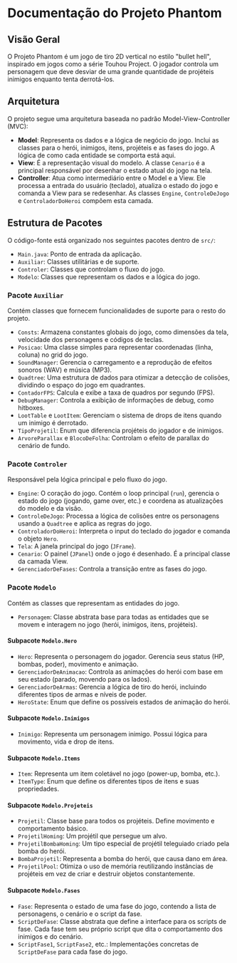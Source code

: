 # Documentação do Projeto Phantom

## Visão Geral

O Projeto Phantom é um jogo de tiro 2D vertical no estilo "bullet hell", inspirado em jogos como a série Touhou Project. O jogador controla um personagem que deve desviar de uma grande quantidade de projéteis inimigos enquanto tenta derrotá-los.

## Arquitetura

O projeto segue uma arquitetura baseada no padrão Model-View-Controller (MVC):

*   **Model**: Representa os dados e a lógica de negócio do jogo. Inclui as classes para o herói, inimigos, itens, projéteis e as fases do jogo. A lógica de como cada entidade se comporta está aqui.
*   **View**: É a representação visual do modelo. A classe `Cenario` é a principal responsável por desenhar o estado atual do jogo na tela.
*   **Controller**: Atua como intermediário entre o Model e a View. Ele processa a entrada do usuário (teclado), atualiza o estado do jogo e comanda a View para se redesenhar. As classes `Engine`, `ControleDeJogo` e `ControladorDoHeroi` compõem esta camada.

## Estrutura de Pacotes

O código-fonte está organizado nos seguintes pacotes dentro de `src/`:

*   `Main.java`: Ponto de entrada da aplicação.
*   `Auxiliar`: Classes utilitárias e de suporte.
*   `Controler`: Classes que controlam o fluxo do jogo.
*   `Modelo`: Classes que representam os dados e a lógica do jogo.

### Pacote `Auxiliar`

Contém classes que fornecem funcionalidades de suporte para o resto do projeto.

*   `Consts`: Armazena constantes globais do jogo, como dimensões da tela, velocidade dos personagens e códigos de teclas.
*   `Posicao`: Uma classe simples para representar coordenadas (linha, coluna) no grid do jogo.
*   `SoundManager`: Gerencia o carregamento e a reprodução de efeitos sonoros (WAV) e música (MP3).
*   `Quadtree`: Uma estrutura de dados para otimizar a detecção de colisões, dividindo o espaço do jogo em quadrantes.
*   `ContadorFPS`: Calcula e exibe a taxa de quadros por segundo (FPS).
*   `DebugManager`: Controla a exibição de informações de debug, como hitboxes.
*   `LootTable` e `LootItem`: Gerenciam o sistema de drops de itens quando um inimigo é derrotado.
*   `TipoProjetil`: Enum que diferencia projéteis do jogador e de inimigos.
*   `ArvoreParallax` e `BlocoDeFolha`: Controlam o efeito de parallax do cenário de fundo.

### Pacote `Controler`

Responsável pela lógica principal e pelo fluxo do jogo.

*   `Engine`: O coração do jogo. Contém o loop principal (`run`), gerencia o estado do jogo (jogando, game over, etc.) e coordena as atualizações do modelo e da visão.
*   `ControleDeJogo`: Processa a lógica de colisões entre os personagens usando a `Quadtree` e aplica as regras do jogo.
*   `ControladorDoHeroi`: Interpreta o input do teclado do jogador e comanda o objeto `Hero`.
*   `Tela`: A janela principal do jogo (`JFrame`).
*   `Cenario`: O painel (`JPanel`) onde o jogo é desenhado. É a principal classe da camada View.
*   `GerenciadorDeFases`: Controla a transição entre as fases do jogo.

### Pacote `Modelo`

Contém as classes que representam as entidades do jogo.

*   `Personagem`: Classe abstrata base para todas as entidades que se movem e interagem no jogo (herói, inimigos, itens, projéteis).

#### Subpacote `Modelo.Hero`

*   `Hero`: Representa o personagem do jogador. Gerencia seus status (HP, bombas, poder), movimento e animação.
*   `GerenciadorDeAnimacao`: Controla as animações do herói com base em seu estado (parado, movendo para os lados).
*   `GerenciadorDeArmas`: Gerencia a lógica de tiro do herói, incluindo diferentes tipos de armas e níveis de poder.
*   `HeroState`: Enum que define os possíveis estados de animação do herói.

#### Subpacote `Modelo.Inimigos`

*   `Inimigo`: Representa um personagem inimigo. Possui lógica para movimento, vida e drop de itens.

#### Subpacote `Modelo.Items`

*   `Item`: Representa um item coletável no jogo (power-up, bomba, etc.).
*   `ItemType`: Enum que define os diferentes tipos de itens e suas propriedades.

#### Subpacote `Modelo.Projeteis`

*   `Projetil`: Classe base para todos os projéteis. Define movimento e comportamento básico.
*   `ProjetilHoming`: Um projétil que persegue um alvo.
*   `ProjetilBombaHoming`: Um tipo especial de projétil teleguiado criado pela bomba do herói.
*   `BombaProjetil`: Representa a bomba do herói, que causa dano em área.
*   `ProjetilPool`: Otimiza o uso de memória reutilizando instâncias de projéteis em vez de criar e destruir objetos constantemente.

#### Subpacote `Modelo.Fases`

*   `Fase`: Representa o estado de uma fase do jogo, contendo a lista de personagens, o cenário e o script da fase.
*   `ScriptDeFase`: Classe abstrata que define a interface para os scripts de fase. Cada fase tem seu próprio script que dita o comportamento dos inimigos e do cenário.
*   `ScriptFase1`, `ScriptFase2`, etc.: Implementações concretas de `ScriptDeFase` para cada fase do jogo.